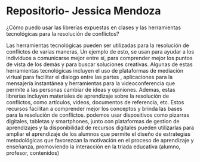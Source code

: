 # Repositorio- Jessica Mendoza
¿Cómo puedo usar las librerías expuestas en clases y las herramientas tecnológicas para la resolución de conflictos?

Las herramientas tecnológicas pueden ser utilizadas para la resolución de conflictos de varias maneras, Un ejemplo de esto, se usan para ayudar a los individuos a comunicarse mejor entre sí, para comprender mejor los puntos de vista de los demás y para buscar soluciones creativas. Algunas de estas herramientas tecnológicas incluyen el uso de plataformas de mediación virtual para facilitar el dialogo entre las partes , aplicaciones para la mensajería instantánea y herramientas para la videoconferencia que permite a las personas cambiar de ideas y opiniones. Ademas, estas librerías incluyen materiales de aprendizaje sobre la resolución de conflictos, como artículos, videos, documentos de referencia, etc. Estos recursos facilitan a comprender mejor los conceptos y brinda las bases para la resolución de conflictos.
podemos usar dispositivos como pizarras digitales, tabletas y smartphones, junto con plataformas de gestion de aprendizajes y la disponibilidad de recursos digitales pueden utilizarlas para ampliar el aprendizaje de los alumnos que permite el diseño de estrategias metodológicas que favorezcan la motivación en el proceso de aprendizaje y enseñanza, promoviendo la interacción en la triada educativa (alumno, profesor, contenidos)
